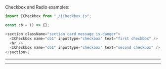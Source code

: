 
Checkbox and Radio examples:

```js
import ICheckbox from "./ICheckbox.js";

const cb = () => {};

<section className="section card message is-danger">
  <ICheckbox name="cb1" inputtype="checkbox" text="first checkbox" />
  <br />
  <ICheckbox name="cb1" inputtype="checkbox" text="second checkbox" />
</section>;
```

---

---
